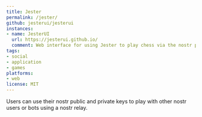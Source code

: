 ```yaml
---
title: Jester
permalink: /jester/
github: jesterui/jesterui
instances:
- name: JesterUI
  url: https://jesterui.github.io/
  comment: Web interface for using Jester to play chess via the nostr protocol
tags:
- social
- application
- games
platforms:
- web
license: MIT
---
```


Users can use their nostr public and private keys to play with other nostr users or bots using a nostr relay. 